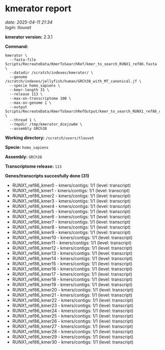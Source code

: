 # kmerator report
*date: 2025-04-11 21:34*  
*login: tlouvet*

**kmerator version:** 2.3.1

**Command:**

```
kmerator \
  --fasta-file Scripts/RecreateData/KmerToSearchRef/kmer_to_search_RUNX1_ref86.fasta \
  --datadir /scratch/indexes/kmerator/ \
  --genome /scratch/indexes/jellyfish/human/GRCh38_with_MT_canonical.jf \
  --specie homo_sapiens \
  --kmer-length 31 \
  --release 113 \
  --max-on-transcriptome 100 \
  --max-on-genome 1 \
  --output Scripts/RecreateData/KmerToSearchRefOutput/kmer_to_search_RUNX1_ref86_output \
  --thread 1 \
  --tmpdir /tmp/kmerator_dcejzw6m \
  --assembly GRCh38
```

**Working directory:** `/scratch/users/tlouvet`

**Specie:** `homo_sapiens`

**Assembly:** `GRCh38`

**Transcriptome release:** `113`

**Genes/transcripts succesfully done (31)**

- RUNX1_ref86_kmer0 - kmers/contigs: 1/1 (level: transcript)
- RUNX1_ref86_kmer1 - kmers/contigs: 1/1 (level: transcript)
- RUNX1_ref86_kmer2 - kmers/contigs: 1/1 (level: transcript)
- RUNX1_ref86_kmer3 - kmers/contigs: 1/1 (level: transcript)
- RUNX1_ref86_kmer4 - kmers/contigs: 1/1 (level: transcript)
- RUNX1_ref86_kmer5 - kmers/contigs: 1/1 (level: transcript)
- RUNX1_ref86_kmer6 - kmers/contigs: 1/1 (level: transcript)
- RUNX1_ref86_kmer7 - kmers/contigs: 1/1 (level: transcript)
- RUNX1_ref86_kmer8 - kmers/contigs: 1/1 (level: transcript)
- RUNX1_ref86_kmer9 - kmers/contigs: 1/1 (level: transcript)
- RUNX1_ref86_kmer10 - kmers/contigs: 1/1 (level: transcript)
- RUNX1_ref86_kmer11 - kmers/contigs: 1/1 (level: transcript)
- RUNX1_ref86_kmer12 - kmers/contigs: 1/1 (level: transcript)
- RUNX1_ref86_kmer13 - kmers/contigs: 1/1 (level: transcript)
- RUNX1_ref86_kmer14 - kmers/contigs: 1/1 (level: transcript)
- RUNX1_ref86_kmer15 - kmers/contigs: 1/1 (level: transcript)
- RUNX1_ref86_kmer16 - kmers/contigs: 1/1 (level: transcript)
- RUNX1_ref86_kmer17 - kmers/contigs: 1/1 (level: transcript)
- RUNX1_ref86_kmer18 - kmers/contigs: 1/1 (level: transcript)
- RUNX1_ref86_kmer19 - kmers/contigs: 1/1 (level: transcript)
- RUNX1_ref86_kmer20 - kmers/contigs: 1/1 (level: transcript)
- RUNX1_ref86_kmer21 - kmers/contigs: 1/1 (level: transcript)
- RUNX1_ref86_kmer22 - kmers/contigs: 1/1 (level: transcript)
- RUNX1_ref86_kmer23 - kmers/contigs: 1/1 (level: transcript)
- RUNX1_ref86_kmer24 - kmers/contigs: 1/1 (level: transcript)
- RUNX1_ref86_kmer25 - kmers/contigs: 1/1 (level: transcript)
- RUNX1_ref86_kmer26 - kmers/contigs: 1/1 (level: transcript)
- RUNX1_ref86_kmer27 - kmers/contigs: 1/1 (level: transcript)
- RUNX1_ref86_kmer28 - kmers/contigs: 1/1 (level: transcript)
- RUNX1_ref86_kmer29 - kmers/contigs: 1/1 (level: transcript)
- RUNX1_ref86_kmer30 - kmers/contigs: 1/1 (level: transcript)
